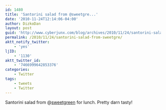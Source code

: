 ```yaml
---
id: 1480
title: 'Santorini salad from @sweetgre...'
date: '2010-11-24T12:14:06-04:00'
author: DizkoDan
layout: post
guid: 'http://www.cyberjunx.com/blog/archives/2010/11/24/santorini-salad-from-sweetgre/'
permalink: /2010/11/24/santorini-salad-from-sweetgre/
aktt_notify_twitter:
    - 'yes'
ljID:
    - '1130'
aktt_twitter_id:
    - '7466999642853376'
categories:
    - Twitter
tags:
    - tweets
    - Twitter
---
```


Santorini salad from @[sweetgreen](http://twitter.com/sweetgreen) for lunch. Pretty darn tasty!